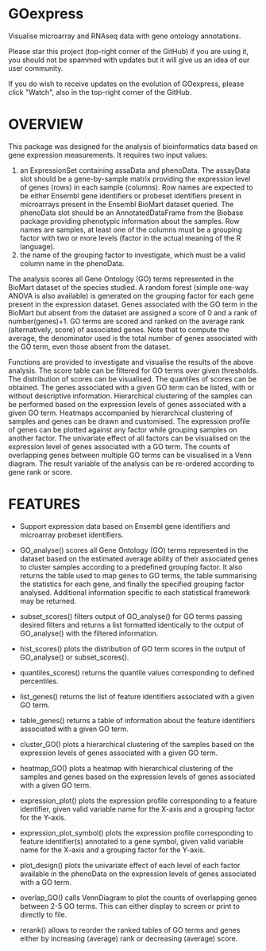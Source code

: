 GOexpress
=======

Visualise microarray and RNAseq data with gene ontology annotations.

Please star this project (top-right corner of the GitHub) if you 
are using it, you should not be spammed with updates but it will give
us an idea of our user community.

If you do wish to receive updates on the evolution of GOexpress, please
click "Watch", also in the top-right corner of the GitHub.

# OVERVIEW

This package was designed for the analysis of bioinformatics
data based on gene expression measurements. It requires two input
values:

1. an ExpressionSet containing assaData and phenoData. The assayData slot
should be a gene-by-sample matrix providing the expression level
of genes (rows) in each sample (columns). Row names are expected to be
either Ensembl gene identifiers or probeset identifiers present in
microarrays present in the Ensembl BioMart dataset queried. The phenoData slot
should be an AnnotatedDataFrame from the Biobase package providing phenotypic
information about the samples. Row names are samples, at least one of
the columns must be a grouping factor with two or more levels (factor
in the actual meaning of the R language).
2. the name of the grouping factor to investigate, which must be a
valid column name in the phenoData.

The analysis scores all Gene Ontology (GO) terms represented
in the BioMart dataset of the species studied. A random forest
(simple one-way ANOVA is also available) is generated on the 
grouping factor for each gene present in the expression dataset. Genes
associated with the GO term in the BioMart but absent from the dataset
are assigned a score of 0 and a rank of number(genes)+1. GO terms are
scored and ranked on the average rank (alternatively, score) of
associated genes. Note that to compute the average, the denominator used is the
total number of genes associated with the GO term, even those absent from the
dataset.

Functions are provided to investigate and visualise the results of
the above analysis. The score table can be filtered for GO terms over
given thresholds. The distribution of scores can be visualised. The
quantiles of scores can be obtained. The genes associated with a
given GO term can be listed, with or without descriptive information.
Hierarchical clustering of the samples can be performed based on the
expression levels of genes associated with a given GO term. Heatmaps
accompanied by hierarchical clustering of samples and genes can be
drawn and customised. The expression profile of genes can be plotted
against any factor while grouping samples on another factor. The 
univariate effect of all factors can be visualised on the expression
level of genes associated with a GO term. The counts of overlapping genes
between multiple GO terms can be visualised in a Venn diagram. The result
variable of the analysis can be re-ordered according to gene rank or
score.


# FEATURES

* Support expression data based on Ensembl gene identifiers and
microarray probeset identifiers.

* GO_analyse() scores all Gene Ontology (GO) terms represented in
the dataset based on the estimated average ability of their associated
genes to cluster samples according to a predefined grouping factor. It
also returns the table used to map genes to GO terms, the table
summarising the statistics for each gene, and finally the specified
grouping factor analysed. Additional information specific to each statistical
framework may be returned.

* subset_scores() filters output of GO_analyse() for GO terms passing
desired filters and returns a list formatted identically to the 
output of GO_analyse() with the filtered information.

* hist_scores() plots the distribution of GO term scores in the
output of GO_analyse() or subset_scores().

* quantiles_scores() returns the quantile values corresponding
to defined percentiles.

* list_genes() returns the list of feature identifiers associated
with a given GO term.

* table_genes() returns a table of information about the feature
identifiers associated with a given GO term.

* cluster_GO() plots a hierarchical clustering of the samples
based on the expression levels of genes associated with a given
GO term.

* heatmap_GO() plots a heatmap with hierarchical clustering of the samples
and genes based on the expression levels of genes associated with a given GO
term.

* expression_plot() plots the expression profile corresponding to a feature
identifier, given valid variable name for the X-axis and a grouping factor for
the Y-axis.

* expression_plot_symbol() plots the expression profile corresponding to
feature identifier(s) annotated to a gene symbol, given valid variable name for
the X-axis and a grouping factor for the Y-axis.

* plot_design() plots the univariate effect of each level of each
factor available in the phenoData on the expression levels
of genes associated with a GO term.

* overlap_GO() calls VennDiagram to plot the counts of overlapping genes
between 2-5 GO terms. This can either display to screen or print to directly
to file.

* rerank() allows to reorder the ranked tables of GO terms and
genes either by increasing (average) rank or decreasing (average)
score.
